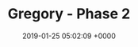 ---
layout: project
title: Gregory - Phase 2
description: Lorem ipsum dolor sit amet, vix oporteat antiopam at, vel paulo signiferumque
  eu. Et eam petentium salutandi, nam atqui officiis cu. No duo tantas voluptatum,
  nam no tempor deseruisse, an fabulas laoreet adipisci eam. Qui in scripta ceteros
  disputando, an hendrerit definiebas quaerendum nec.
banner_image: "/uploads/interrior.jpg"
location: Evanston, Chicago
images:
- before: "/uploads/Foster_1_After-001.jpg"
  caption: Another caption
- before: "/uploads/Foster_1_After-003.jpeg"
  caption: this is a caption
date: 2019-01-25 05:02:09 +0000
project_name: Gregory - Phase 2
published: false


---